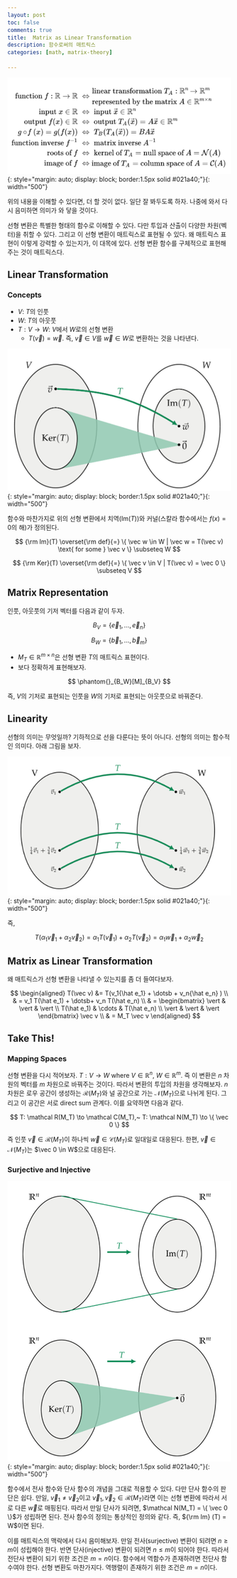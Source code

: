 ```yaml
---
layout: post
toc: false
comments: true
title:  Matrix as Linear Transformation
description: 함수로써의 매트릭스 
categories: [math, matrix-theory]

---
```


![enter image description here](https://github.com/anarinsk/lostineconomics-v2-1/blob/master/images/linear-transform/matrix_func.png?raw=true){: style="margin: auto; display: block; border:1.5px solid #021a40;"}{: width="500"}

위의 내용을 이해할 수 있다면, 더 할 것이 없다. 일단 잘 봐두도록 하자. 나중에 와서 다시 음미하면 의미가 와 닿을 것이다. 

선형 변환은 특별한 형태의 함수로 이해할 수 있다. 다만 투입과 산출이 다양한 차원(벡터)을 취할 수 있다. 그리고 이 선형 변환이 매트릭스로 표현될 수 있다. 왜 매트릭스 표현이 이렇게 강력할 수 있는지가, 이 대목에 있다. 선형 변환 함수를 구체적으로 표현해주는 것이 매트릭스다. 

## Linear Transformation 

### Concepts 

- $V$: $T$의 인풋 
- $W$: $T$의 아웃풋 
- $T: V \to W$: $V$에서 $W$로의 선형 변환 
	- $T(\vec v) = \vec w$. 즉, $\vec v \in V$를 $\vec w \in W$로 변환하는 것을 나타낸다. 

![enter image description here](https://github.com/anarinsk/lostineconomics-v2-1/blob/master/images/linear-transform/matrix_func_fig.png?raw=true){: style="margin: auto; display: block; border:1.5px solid #021a40;"}{: width="500"}

함수와 마찬가지로 위의 선형 변환에서 치역(Im($T$))와 커널(스칼라 함수에서는 $f(x) = 0$의 해)가 정의된다. 

$$
{\rm Im}(T) \overset{\rm def}{=} \{ \vec w \in W | \vec w = T(\vec v) \text{ for some } \vec v \} \subseteq W
$$

$$
{\rm Ker}(T) \overset{\rm def}{=} \{ \vec v \in V | T(\vec v) = \vec 0 \} \subseteq V
$$

## Matrix Representation 

인풋, 아웃풋의 기저 벡터를 다음과 같이 두자. 

$$
B_V = \{ \vec e_1, \dotsc, \vec e_n \}
$$

$$
B_W = \{ \vec b_1, \dotsc, \vec b_m \}
$$

- $M_T \in \mathbb R^{m \times n}$은 선형 변환 $T$의 매트릭스 표현이다. 
- 보다 정확하게 표현해보자. 

$$
\phantom{}_{B_W}[M]_{B_V}
$$

즉, $V$의 기저로 표현되는 인풋을 $W$의 기저로 표현되는 아웃풋으로 바꿔준다. 

## Linearity 

선형의 의미는 무엇일까? 기하적으로 선을 다룬다는 뜻이 아니다. 선형의 의미는 함수적인 의미다. 아래 그림을 보자. 

![enter image description here](https://github.com/anarinsk/lostineconomics-v2-1/blob/master/images/linear-transform/linearity.png?raw=true){: style="margin: auto; display: block; border:1.5px solid #021a40;"}{: width="500"}

즉, 

$$
T(\alpha_1 \vec v_1 + \alpha_2 \vec v_2) = \alpha_1 T(\vec v_1) + \alpha_2 T(\vec v_2) = \alpha_1 \vec w_1 + \alpha_2 \vec w_2 
$$ 

## Matrix as Linear Transformation

왜 매트릭스가 선형 변환을 나타낼 수 있는지를 좀 더 들여다보자. 

$$
\begin{aligned}
T(\vec v)  &=  T(v_1{\hat e_1} + \dotsb + v_n{\hat e_n} ) \\
& =  v_1 T(\hat e_1) + \dotsb+ v_n T(\hat e_n)  \\
& = 
\begin{bmatrix}
\vert & \vert & \vert \\
T(\hat e_1) & \cdots & T(\hat e_n) \\
\vert & \vert & \vert
\end{bmatrix} \vec v \\
& = M_T \vec v
\end{aligned}
$$

## Take This!  

### Mapping Spaces 

선형 변환을 다시 적어보자. $T: V \to W$ where $V \in \mathbb R^n$, $W \in \mathbb R^m$. 즉 이 변환은 $n$ 차원의 벡터를 $m$ 차원으로 바꿔주는 것이다. 따라서 변환의 투입의 차원을 생각해보자. $n$ 차원은 로우 공간이 생성하는 $\mathcal R (M_T)$와 널 공간으로 가는 $\mathcal N(M_T)$으로 나뉘게 된다. 그리고 이 공간은 서로 direct sum 관계다. 이를 요약하면 다음과 같다. 

$$
T: \mathcal R(M_T) \to \mathcal C(M_T),~  
T: \mathcal N(M_T) \to \{ \vec 0 \}
$$

즉 인풋 $\vec v \in \mathcal R(M_T)$이 하나씩 $\vec w \in \mathcal C(M_T)$로 일대일로 대응된다. 한편, $\vec v \in \mathcal N(M_T)$는 $\vec 0 \in W$으로 대응된다. 

### Surjective and Injective 

![enter image description here](https://github.com/anarinsk/lostineconomics-v2-1/blob/master/images/linear-transform/sur_inj.png?raw=true){: style="margin: auto; display: block; border:1.5px solid #021a40;"}{: width="500"}

함수에서 전사 함수와 단사 함수의 개념을 그대로 적용할 수 있다. 다만 단사 함수의 판단은 쉽다. 만일, $\vec v_1 \neq \vec v_2$이고 $\vec v_1, \vec v_2 \in \mathcal R(M_T)$라면 이는 선형 변환에 따라서 서로 다른 $\vec w$로 매핑된다. 따라서 만일 단사가 되려면, $\mathcal N(M_T) = \{ \vec 0 \}$가 성립하면 된다. 전사 함수의 정의는 통상적인 정의와 같다. 즉, ${\rm Im} (T) = W$이면 된다. 

이를 매트릭스의 맥락에서 다시 음미해보자. 만일 전사(surjective) 변환이 되려면 $n \geq m$이 성립해야 한다. 반면 단사(injective) 변환이 되려면 $n \leq m$이 되어야 한다. 따라서 전단사 변환이 되기 위한 조건은 $m=n$이다. 함수에서 역함수가 존재하려면 전단사 함수여야 한다. 선형 변환도 마찬가지다. 역행렬이 존재하기 위한 조건은 $m=n$이다. 
<!--stackedit_data:
eyJoaXN0b3J5IjpbNTY4MTU4OTcsLTM5NTY2MTQ2MV19
-->